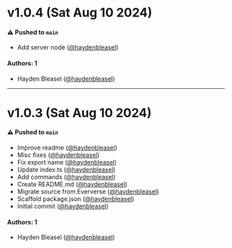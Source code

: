 # v1.0.4 (Sat Aug 10 2024)

#### ⚠️ Pushed to `main`

- Add server node ([@haydenbleasel](https://github.com/haydenbleasel))

#### Authors: 1

- Hayden Bleasel ([@haydenbleasel](https://github.com/haydenbleasel))

---

# v1.0.3 (Sat Aug 10 2024)

#### ⚠️ Pushed to `main`

- Improve readme ([@haydenbleasel](https://github.com/haydenbleasel))
- Misc fixes ([@haydenbleasel](https://github.com/haydenbleasel))
- Fix export name ([@haydenbleasel](https://github.com/haydenbleasel))
- Update index.ts ([@haydenbleasel](https://github.com/haydenbleasel))
- Add commands ([@haydenbleasel](https://github.com/haydenbleasel))
- Create README.md ([@haydenbleasel](https://github.com/haydenbleasel))
- Migrate source from Eververse ([@haydenbleasel](https://github.com/haydenbleasel))
- Scaffold package.json ([@haydenbleasel](https://github.com/haydenbleasel))
- Initial commit ([@haydenbleasel](https://github.com/haydenbleasel))

#### Authors: 1

- Hayden Bleasel ([@haydenbleasel](https://github.com/haydenbleasel))

